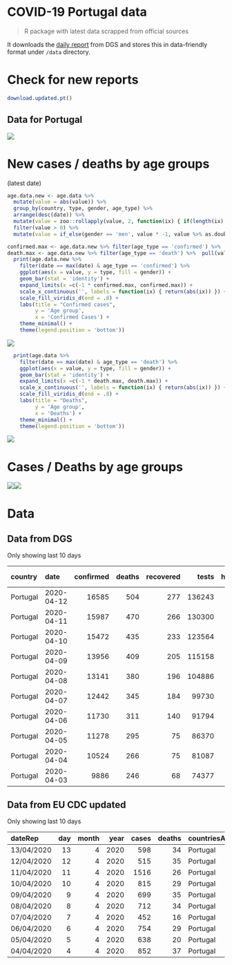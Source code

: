 COVID-19 Portugal data
================

> R package with latest data scrapped from official sources

It downloads the [daily
report](https://covid19.min-saude.pt/relatorio-de-situacao/) from DGS
and stores this in data-friendly format under `/data` directory.

# Check for new reports

``` r
download.updated.pt()
```

## Data for Portugal

![](README_files/figure-gfm/unnamed-chunk-6-1.svg)<!-- -->

# New cases / deaths by age groups

(latest date)

``` r
age.data.new <- age.data %>% 
  mutate(value = abs(value)) %>% 
  group_by(country, type, gender, age_type) %>% 
  arrange(desc(date)) %>% 
  mutate(value = zoo::rollapply(value, 2, function(ix) { if(length(ix) <= 1) { return(ix) } else { ix[1] - sum(ix[-1]) } }, fill = c(0, 0, 0), align = 'left', partial = TRUE)) %>%
  filter(value > 0) %>% 
  mutate(value = if_else(gender == 'men', value * -1, value %>% as.double))

confirmed.max <- age.data.new %>% filter(age_type == 'confirmed') %>%  pull(value) %>% max
death.max <- age.data.new %>% filter(age_type == 'death') %>%  pull(value) %>% max
  print(age.data.new %>% 
    filter(date == max(date) & age_type == 'confirmed') %>%
    ggplot(aes(x = value, y = type, fill = gender)) +
    geom_bar(stat = 'identity') + 
    expand_limits(x =c(-1 * confirmed.max, confirmed.max)) +
    scale_x_continuous('', labels = function(ix) { return(abs(ix)) }) +
    scale_fill_viridis_d(end = .8) + 
    labs(title = "Confirmed cases",
         y = 'Age group',
         x = 'Confirmed Cases') +
    theme_minimal() + 
    theme(legend.position = 'bottom'))
```

![](README_files/figure-gfm/unnamed-chunk-7-1.svg)<!-- -->

``` r
  print(age.data %>% 
    filter(date == max(date) & age_type == 'death') %>%
    ggplot(aes(x = value, y = type, fill = gender)) +
    geom_bar(stat = 'identity') + 
    expand_limits(x =c(-1 * death.max, death.max)) +
    scale_x_continuous('', labels = function(ix) { return(abs(ix)) }) +
    scale_fill_viridis_d(end = .8) + 
    labs(title = "Deaths",
         y = 'Age group',
         x = 'Deaths') +
    theme_minimal() + 
    theme(legend.position = 'bottom'))
```

![](README_files/figure-gfm/unnamed-chunk-7-2.svg)<!-- -->

# Cases / Deaths by age groups

![](README_files/figure-gfm/unnamed-chunk-8-1.svg)<!-- -->![](README_files/figure-gfm/unnamed-chunk-8-2.svg)<!-- -->

# Data

## Data from DGS

Only showing last 10
days

| country  | date       | confirmed | deaths | recovered |  tests | hospitalized | in.icu | confirmed\_m\_00-09 | confirmed\_w\_00-09 | confirmed\_m\_10-19 | confirmed\_w\_10-19 | confirmed\_m\_20-29 | confirmed\_w\_20-29 | confirmed\_m\_30-39 | confirmed\_w\_30-39 | confirmed\_m\_40-49 | confirmed\_w\_40-49 | confirmed\_m\_50-59 | confirmed\_w\_50-59 | confirmed\_m\_60-69 | confirmed\_w\_60-69 | confirmed\_m\_70-79 | confirmed\_w\_70-79 | confirmed\_m\_80+ | confirmed\_w\_80+ | death\_m\_00-09 | death\_w\_00-09 | death\_m\_10-19 | death\_w\_10-19 | death\_m\_20-29 | death\_w\_20-29 | death\_m\_30-39 | death\_w\_30-39 | death\_m\_40-49 | death\_w\_40-49 | death\_m\_50-59 | death\_w\_50-59 | death\_m\_60-69 | death\_w\_60-69 | death\_m\_70-79 | death\_w\_70-79 | death\_m\_80+ | death\_w\_80+ |
| :------- | :--------- | --------: | -----: | --------: | -----: | -----------: | -----: | ------------------: | ------------------: | ------------------: | ------------------: | ------------------: | ------------------: | ------------------: | ------------------: | ------------------: | ------------------: | ------------------: | ------------------: | ------------------: | ------------------: | ------------------: | ------------------: | ----------------: | ----------------: | --------------: | --------------: | --------------: | --------------: | --------------: | --------------: | --------------: | --------------: | --------------: | --------------: | --------------: | --------------: | --------------: | --------------: | --------------: | --------------: | ------------: | ------------: |
| Portugal | 2020-04-12 |     16585 |    504 |       277 | 136243 |         1177 |    228 |                 136 |                 147 |                 201 |                 229 |                 681 |                1030 |                 995 |                1329 |                1143 |                1752 |                1163 |                1728 |                 972 |                1101 |                 767 |                 750 |               845 |              1616 |               0 |               0 |               0 |               0 |               0 |               0 |               0 |               0 |               1 |               4 |              13 |               3 |              35 |              13 |              68 |              40 |           147 |           180 |
| Portugal | 2020-04-11 |     15987 |    470 |       266 | 130300 |         1175 |    233 |                 133 |                 132 |                 191 |                 224 |                  NA |                  NA |                 966 |                1290 |                1116 |                1701 |                1127 |                1665 |                  NA |                  NA |                 746 |                 714 |               816 |              1517 |               0 |               0 |               0 |               0 |               0 |               0 |               0 |               0 |               1 |               3 |              13 |               3 |              35 |              13 |              62 |              38 |           141 |           161 |
| Portugal | 2020-04-10 |     15472 |    435 |       233 | 123564 |         1179 |    226 |                 126 |                 119 |                 186 |                 214 |                 649 |                 959 |                 954 |                1261 |                1094 |                1641 |                1093 |                1619 |                 924 |                1035 |                 724 |                 682 |               777 |              1415 |               0 |               0 |               0 |               0 |               0 |               0 |               0 |               0 |               1 |               3 |              10 |               2 |              31 |              12 |              57 |              35 |           133 |           151 |
| Portugal | 2020-04-09 |     13956 |    409 |       205 | 115158 |         1173 |    241 |                 105 |                 101 |                 161 |                 190 |                 598 |                 846 |                 872 |                1141 |                1000 |                1483 |                1005 |                1452 |                 842 |                 938 |                 676 |                 608 |               703 |              1235 |               0 |               0 |               0 |               0 |               0 |               0 |               0 |               0 |               1 |               3 |               8 |               2 |              30 |              12 |              54 |              34 |           126 |           139 |
| Portugal | 2020-04-08 |     13141 |    380 |       196 | 104886 |         1211 |    245 |                  97 |                  95 |                 148 |                 175 |                 567 |                 796 |                 831 |                1093 |                 957 |                1423 |                 966 |                1386 |                 814 |                 896 |                 658 |                 568 |               619 |              1052 |               0 |               0 |               0 |               0 |               0 |               0 |               0 |               0 |               1 |               3 |               8 |               2 |              26 |              12 |              53 |              34 |           116 |           125 |
| Portugal | 2020-04-07 |     12442 |    345 |       184 |  99730 |         1180 |    271 |                  92 |                  87 |                 140 |                 166 |                 538 |                 756 |                 797 |                1021 |                 901 |                1338 |                 920 |                1296 |                 769 |                 845 |                 629 |                 530 |               605 |              1012 |               0 |               0 |               0 |               0 |               0 |               0 |               0 |               0 |               1 |               3 |               7 |               2 |              25 |              10 |              50 |              28 |           105 |           114 |
| Portugal | 2020-04-06 |     11730 |    311 |       140 |  91794 |         1099 |    270 |                  87 |                  87 |                 130 |                 155 |                 507 |                 708 |                 768 |                 963 |                 860 |                1269 |                 883 |                1217 |                 733 |                 802 |                 599 |                 503 |               562 |               897 |               0 |               0 |               0 |               0 |               0 |               0 |               0 |               0 |               1 |               3 |               6 |               2 |              22 |               7 |              45 |              26 |           100 |            99 |
| Portugal | 2020-04-05 |     11278 |    295 |        75 |  86370 |         1084 |    267 |                  81 |                  81 |                 123 |                 153 |                 487 |                 692 |                 738 |                 933 |                 826 |                1232 |                 863 |                1170 |                 714 |                 777 |                 580 |                 479 |               532 |               817 |               0 |               0 |               0 |               0 |               0 |               0 |               0 |               0 |               1 |               3 |               6 |               2 |              21 |               6 |              42 |              24 |            98 |            92 |
| Portugal | 2020-04-04 |     10524 |    266 |        75 |  81087 |         1075 |    251 |                  76 |                  74 |                 115 |                 137 |                 450 |                 632 |                 690 |                 877 |                 771 |                1157 |                 813 |                1095 |                 673 |                 723 |                 549 |                 450 |               495 |               747 |               0 |               0 |               0 |               0 |               0 |               0 |               0 |               0 |               1 |               3 |               6 |               2 |              20 |               4 |              38 |              22 |            84 |            86 |
| Portugal | 2020-04-03 |      9886 |    246 |        68 |  74377 |         1058 |    245 |                  68 |                  65 |                 104 |                 132 |                 425 |                 580 |                 648 |                 825 |                 734 |                1093 |                 761 |                1025 |                 646 |                 679 |                 525 |                 420 |               466 |               690 |               0 |               0 |               0 |               0 |               0 |               0 |               0 |               0 |               0 |               2 |               7 |               2 |              18 |               3 |              35 |              23 |            83 |            73 |

## Data from EU CDC updated

Only showing last 10
days

| dateRep    | day | month | year | cases | deaths | countriesAndTerritories | geoId | countryterritoryCode | popData2018 |
| :--------- | --: | ----: | ---: | ----: | -----: | :---------------------- | :---- | :------------------- | ----------: |
| 13/04/2020 |  13 |     4 | 2020 |   598 |     34 | Portugal                | PT    | PRT                  |    10281762 |
| 12/04/2020 |  12 |     4 | 2020 |   515 |     35 | Portugal                | PT    | PRT                  |    10281762 |
| 11/04/2020 |  11 |     4 | 2020 |  1516 |     26 | Portugal                | PT    | PRT                  |    10281762 |
| 10/04/2020 |  10 |     4 | 2020 |   815 |     29 | Portugal                | PT    | PRT                  |    10281762 |
| 09/04/2020 |   9 |     4 | 2020 |   699 |     35 | Portugal                | PT    | PRT                  |    10281762 |
| 08/04/2020 |   8 |     4 | 2020 |   712 |     34 | Portugal                | PT    | PRT                  |    10281762 |
| 07/04/2020 |   7 |     4 | 2020 |   452 |     16 | Portugal                | PT    | PRT                  |    10281762 |
| 06/04/2020 |   6 |     4 | 2020 |   754 |     29 | Portugal                | PT    | PRT                  |    10281762 |
| 05/04/2020 |   5 |     4 | 2020 |   638 |     20 | Portugal                | PT    | PRT                  |    10281762 |
| 04/04/2020 |   4 |     4 | 2020 |   852 |     37 | Portugal                | PT    | PRT                  |    10281762 |
